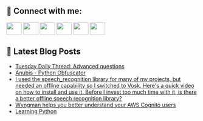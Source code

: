 ## 🔎 Connect with me:
[<img height="32" width="40" src="https://cdn.jsdelivr.net/npm/simple-icons@v5/icons/telegram.svg" />](https://t.me/bullbesh)
[<img height="32" width="40" src="https://cdn.jsdelivr.net/npm/simple-icons@v5/icons/vk.svg" />](https://vk.com/bullbesh)
[<img height="32" width="40" src="https://cdn.jsdelivr.net/npm/simple-icons@v5/icons/twitter.svg" />](https://twitter.com/bullbesh1)
[<img height="32" width="40" src="https://cdn.jsdelivr.net/npm/simple-icons@v5/icons/instagram.svg" />](https://www.instagram.com/bullbesh)
[<img height="32" width="40" src="https://cdn.jsdelivr.net/npm/simple-icons@v5/icons/reddit.svg" />](https://www.reddit.com/user/bullbesh)
[<img height="32" width="40" src="https://cdn.jsdelivr.net/npm/simple-icons@v5/icons/youtube.svg" />](https://www.youtube.com/channel/UCtfjRs6uzgq5mfm8S06WTcg)

## 📕 Latest Blog Posts
<!-- BLOG-POST-LIST:START -->
- [Tuesday Daily Thread: Advanced questions](https://www.reddit.com/r/Python/comments/ubz9be/tuesday_daily_thread_advanced_questions/)
- [Anubis - Python Obfuscator](https://www.reddit.com/r/Python/comments/ubxqt3/anubis_python_obfuscator/)
- [I used the speech_recognition library for many of my projects, but needed an offline capability so I switched to Vosk. Here&#39;s a quick video on how to install and use it. Before I invest too much time with it, is there a better offline speech recognition library?](https://www.reddit.com/r/Python/comments/ubwvez/i_used_the_speech_recognition_library_for_many_of/)
- [Wyngman helps you better understand your AWS Cognito users](https://www.reddit.com/r/Python/comments/ubvzi8/wyngman_helps_you_better_understand_your_aws/)
- [Learning Python](https://www.reddit.com/r/Python/comments/ubucj0/learning_python/)
<!-- BLOG-POST-LIST:END -->
